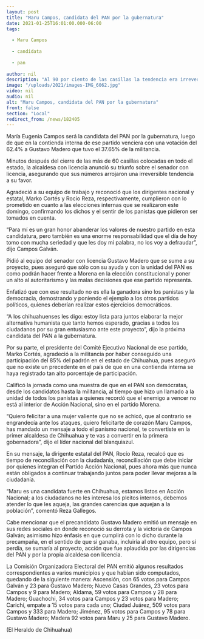 ```yaml
---
layout: post
title: "Maru Campos, candidata del PAN por la gubernatura"
date: 2021-01-25T16:01:00.000-06:00
tags:
  
  - Maru Campos
  
  - candidata
  
  - pan
  
author: nil
description: "Al 90 por ciento de las casillas la tendencia era irreversible"
image: "/uploads/2021/images-IMG_6062.jpg"
video: nil
audio: nil
alt: "Maru Campos, candidata del PAN por la gubernatura"
front: false
section: "Local"
redirect_from: /news/182405
---
```


María Eugenia Campos será la candidata del PAN por la gubernatura, luego de que en la contienda interna de ese partido venciera con una votación del 62.4% a Gustavo Madero que tuvo el 37.65% de la militancia.

Minutos después del cierre de las más de 60 casillas colocadas en todo el estado, la alcaldesa con licencia anunció su triunfo sobre el senador con licencia, asegurando que sus números arrojaron una irreversible tendencia a su favor.

Agradeció a su equipo de trabajo y reconoció que los dirigentes nacional y estatal, Marko Cortés y Rocío Reza, respectivamente, cumplieron con lo prometido en cuanto a las elecciones internas que se realizaron este domingo, confirmando los dichos y el sentir de los panistas que pidieron ser tomados en cuenta.

“Para mí es un gran honor abanderar los valores de nuestro partido en esta candidatura, pero también es una enorme responsabilidad que el día de hoy tomo con mucha seriedad y que les doy mi palabra, no los voy a defraudar”, dijo Campos Galván.

Pidió al equipo del senador con licencia Gustavo Madero que se sume a su proyecto, pues aseguró que sólo con su ayuda y con la unidad del PAN es como podrán hacer frente a Morena en la elección constitucional y poner un alto al autoritarismo y las malas decisiones que ese partido representa.

Enfatizó que con ese resultado no es ella la ganadora sino los panistas y la democracia, demostrando y poniendo el ejemplo a los otros partidos políticos, quienes deberían realizar estos ejercicios democráticos.

“A los chihuahuenses les digo: estoy lista para juntos elaborar la mejor alternativa humanista que tanto hemos esperado, gracias a todos los ciudadanos por su gran entusiasmo ante este proyecto”, dijo la próxima candidata del PAN a la gubernatura.

Por su parte, el presidente del Comité Ejecutivo Nacional de ese partido, Marko Cortés, agradeció a la militancia por haber conseguido una participación del 85% del padrón en el estado de Chihuahua, pues aseguró que no existe un precedente en el país de que en una contienda interna se haya registrado tan alto porcentaje de participación.

Calificó la jornada como una muestra de que en el PAN son demócratas, desde los candidatos hasta la militancia, al tiempo que hizo un llamado a la unidad de todos los panistas a quienes recordó que el enemigo a vencer no está al interior de Acción Nacional, sino en el partido Morena.

“Quiero felicitar a una mujer valiente que no se achicó, que al contrario se engrandecía ante los ataques, quiero felicitarte de corazón Maru Campos, has mandado un mensaje a todo el panismo nacional, te convertiste en la primer alcaldesa de Chihuahua y te vas a convertir en la primera gobernadora”, dijo el líder nacional del blanquiazul.

En su mensaje, la dirigente estatal del PAN, Rocío Reza, recalcó que es tiempo de reconciliación con la ciudadanía, reconciliación que debe iniciar por quienes integran el Partido Acción Nacional, pues ahora más que nunca están obligados a continuar trabajando juntos para poder llevar mejoras a la ciudadanía.

“Maru es una candidata fuerte en Chihuahua, estamos listos en Acción Nacional; a los ciudadanos no les interesa los pleitos internos, debemos atender lo que les aqueja, las grandes carencias que aquejan a la población”, comentó Reza Gallegos.

Cabe mencionar que el precandidato Gustavo Madero emitió un mensaje en sus redes sociales en donde reconoció su derrota y la victoria de Campos Galván; asimismo hizo énfasis en que cumplirá con lo dicho durante la precampaña, en el sentido de que si ganaba, incluiría al otro equipo, pero si perdía, se sumaría al proyecto, acción que fue aplaudida por las dirigencias del PAN y por la propia alcaldesa con licencia.

La Comisión Organizadora Electoral del PAN emitió algunos resultados correspondientes a varios municipios y que habían sido computados, quedando de la siguiente manera: Ascensión, con 65 votos para Campos Galván y 23 para Gustavo Madero; Nuevo Casas Grandes, 23 votos para Campos y 9 para Madero; Aldama, 59 votos para Campos y 28 para Madero; Guachochi, 34 votos para Campos y 23 votos para Madero; Carichí, empate a 15 votos para cada uno; Ciudad Juárez, 509 votos para Campos y 333 para Madero; Jiménez, 95 votos para Campos y 78 para Gustavo Madero; Madera 92 votos para Maru y 25 para Gustavo Madero.

(El Heraldo de Chihuahua)
